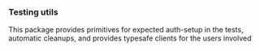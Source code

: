 ### Testing utils

This package provides primitives for expected auth-setup in the tests, automatic cleanups, and provides typesafe clients for the users involved